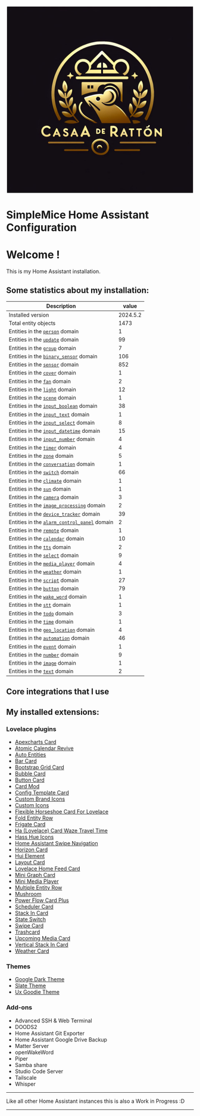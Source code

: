 <p align="center">
  <img width="500" height="500" src="https://github.com/simplemice/home_assistant/blob/main/screenshot/logo.jpg">

# SimpleMice Home Assistant Configuration

</p>


# Welcome !

This is my Home Assistant installation.

## Some statistics about my installation:

Description | value
--|--
Installed version | 2024.5.2
Total entity objects | 1473
Entities in the [`person`](https://www.home-assistant.io/components/person) domain | 1
Entities in the [`update`](https://www.home-assistant.io/components/update) domain | 99
Entities in the [`group`](https://www.home-assistant.io/components/group) domain | 7
Entities in the [`binary_sensor`](https://www.home-assistant.io/components/binary_sensor) domain | 106
Entities in the [`sensor`](https://www.home-assistant.io/components/sensor) domain | 852
Entities in the [`cover`](https://www.home-assistant.io/components/cover) domain | 1
Entities in the [`fan`](https://www.home-assistant.io/components/fan) domain | 2
Entities in the [`light`](https://www.home-assistant.io/components/light) domain | 12
Entities in the [`scene`](https://www.home-assistant.io/components/scene) domain | 1
Entities in the [`input_boolean`](https://www.home-assistant.io/components/input_boolean) domain | 38
Entities in the [`input_text`](https://www.home-assistant.io/components/input_text) domain | 1
Entities in the [`input_select`](https://www.home-assistant.io/components/input_select) domain | 8
Entities in the [`input_datetime`](https://www.home-assistant.io/components/input_datetime) domain | 15
Entities in the [`input_number`](https://www.home-assistant.io/components/input_number) domain | 4
Entities in the [`timer`](https://www.home-assistant.io/components/timer) domain | 4
Entities in the [`zone`](https://www.home-assistant.io/components/zone) domain | 5
Entities in the [`conversation`](https://www.home-assistant.io/components/conversation) domain | 1
Entities in the [`switch`](https://www.home-assistant.io/components/switch) domain | 66
Entities in the [`climate`](https://www.home-assistant.io/components/climate) domain | 1
Entities in the [`sun`](https://www.home-assistant.io/components/sun) domain | 1
Entities in the [`camera`](https://www.home-assistant.io/components/camera) domain | 3
Entities in the [`image_processing`](https://www.home-assistant.io/components/image_processing) domain | 2
Entities in the [`device_tracker`](https://www.home-assistant.io/components/device_tracker) domain | 39
Entities in the [`alarm_control_panel`](https://www.home-assistant.io/components/alarm_control_panel) domain | 2
Entities in the [`remote`](https://www.home-assistant.io/components/remote) domain | 1
Entities in the [`calendar`](https://www.home-assistant.io/components/calendar) domain | 10
Entities in the [`tts`](https://www.home-assistant.io/components/tts) domain | 2
Entities in the [`select`](https://www.home-assistant.io/components/select) domain | 9
Entities in the [`media_player`](https://www.home-assistant.io/components/media_player) domain | 4
Entities in the [`weather`](https://www.home-assistant.io/components/weather) domain | 1
Entities in the [`script`](https://www.home-assistant.io/components/script) domain | 27
Entities in the [`button`](https://www.home-assistant.io/components/button) domain | 79
Entities in the [`wake_word`](https://www.home-assistant.io/components/wake_word) domain | 1
Entities in the [`stt`](https://www.home-assistant.io/components/stt) domain | 1
Entities in the [`todo`](https://www.home-assistant.io/components/todo) domain | 3
Entities in the [`time`](https://www.home-assistant.io/components/time) domain | 1
Entities in the [`geo_location`](https://www.home-assistant.io/components/geo_location) domain | 4
Entities in the [`automation`](https://www.home-assistant.io/components/automation) domain | 46
Entities in the [`event`](https://www.home-assistant.io/components/event) domain | 1
Entities in the [`number`](https://www.home-assistant.io/components/number) domain | 9
Entities in the [`image`](https://www.home-assistant.io/components/image) domain | 1
Entities in the [`text`](https://www.home-assistant.io/components/text) domain | 2

## Core integrations that I use

## My installed extensions:

### Lovelace plugins
- [Apexcharts Card](https://github.com/RomRider/apexcharts-card)
- [Atomic Calendar Revive](https://github.com/totaldebug/atomic-calendar-revive)
- [Auto Entities](https://github.com/thomasloven/lovelace-auto-entities)
- [Bar Card](https://github.com/custom-cards/bar-card)
- [Bootstrap Grid Card](https://github.com/ownbee/bootstrap-grid-card)
- [Bubble Card](https://github.com/Clooos/Bubble-Card)
- [Button Card](https://github.com/custom-cards/button-card)
- [Card Mod](https://github.com/thomasloven/lovelace-card-mod)
- [Config Template Card](https://github.com/iantrich/config-template-card)
- [Custom Brand Icons](https://github.com/elax46/custom-brand-icons)
- [Custom Icons](https://github.com/Mariusthvdb/custom-icons)
- [Flexible Horseshoe Card For Lovelace](https://github.com/AmoebeLabs/flex-horseshoe-card)
- [Fold Entity Row](https://github.com/thomasloven/lovelace-fold-entity-row)
- [Frigate Card](https://github.com/dermotduffy/frigate-hass-card)
- [Ha (Lovelace) Card Waze Travel Time](https://github.com/r-renato/ha-card-waze-travel-time)
- [Hass Hue Icons](https://github.com/arallsopp/hass-hue-icons)
- [Home Assistant Swipe Navigation](https://github.com/zanna-37/hass-swipe-navigation)
- [Horizon Card](https://github.com/rejuvenate/lovelace-horizon-card)
- [Hui Element](https://github.com/thomasloven/lovelace-hui-element)
- [Layout Card](https://github.com/thomasloven/lovelace-layout-card)
- [Lovelace Home Feed Card](https://github.com/gadgetchnnel/lovelace-home-feed-card)
- [Mini Graph Card](https://github.com/kalkih/mini-graph-card)
- [Mini Media Player](https://github.com/kalkih/mini-media-player)
- [Multiple Entity Row](https://github.com/benct/lovelace-multiple-entity-row)
- [Mushroom](https://github.com/piitaya/lovelace-mushroom)
- [Power Flow Card Plus](https://github.com/flixlix/power-flow-card-plus)
- [Scheduler Card](https://github.com/nielsfaber/scheduler-card)
- [Stack In Card](https://github.com/custom-cards/stack-in-card)
- [State Switch](https://github.com/thomasloven/lovelace-state-switch)
- [Swipe Card](https://github.com/bramkragten/swipe-card)
- [Trashcard](https://github.com/idaho/hassio-trash-card)
- [Upcoming Media Card](https://github.com/NemesisRE/upcoming-media-card)
- [Vertical Stack In Card](https://github.com/ofekashery/vertical-stack-in-card)
- [Weather Card](https://github.com/bramkragten/weather-card)

### Themes
- [Google Dark Theme](https://github.com/pacjo/google_dark_animated)
- [Slate Theme](https://github.com/seangreen2/slate_theme)
- [Ux Goodie Theme](https://github.com/fi-sch/ux_goodie_theme)

### Add-ons
- Advanced SSH & Web Terminal
- DOODS2
- Home Assistant Git Exporter
- Home Assistant Google Drive Backup
- Matter Server
- openWakeWord
- Piper
- Samba share
- Studio Code Server
- Tailscale
- Whisper

***

Like all other Home Assistant instances this is also a Work in Progress :D

***